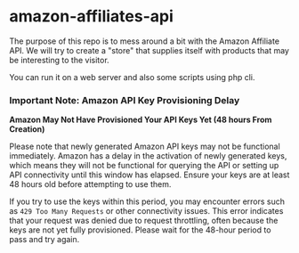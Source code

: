 # amazon-affiliates-api

The purpose of this repo is to mess around a bit with the Amazon Affiliate API. We will try to create a "store" that supplies itself with products that may be interesting to the visitor.

You can run it on a web server and also some scripts using php cli.

### Important Note: Amazon API Key Provisioning Delay

**Amazon May Not Have Provisioned Your API Keys Yet (48 hours From Creation)**

Please note that newly generated Amazon API keys may not be functional immediately. Amazon has a delay in the activation of newly generated keys, which means they will not be functional for querying the API or setting up API connectivity until this window has elapsed. Ensure your keys are at least 48 hours old before attempting to use them. 

If you try to use the keys within this period, you may encounter errors such as `429 Too Many Requests` or other connectivity issues. This error indicates that your request was denied due to request throttling, often because the keys are not yet fully provisioned. Please wait for the 48-hour period to pass and try again.
